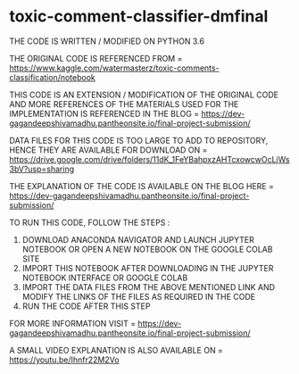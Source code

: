 # toxic-comment-classifier-dmfinal

THE CODE IS WRITTEN / MODIFIED ON PYTHON 3.6

THE ORIGINAL CODE IS REFERENCED FROM = https://www.kaggle.com/watermasterz/toxic-comments-classification/notebook

THIS CODE IS AN EXTENSION / MODIFICATION OF THE ORIGINAL CODE AND MORE REFERENCES OF THE MATERIALS USED FOR THE IMPLEMENTATION IS REFERENCED IN THE BLOG = https://dev-gagandeepshivamadhu.pantheonsite.io/final-project-submission/

DATA FILES FOR THIS CODE IS TOO LARGE TO ADD TO REPOSITORY, HENCE THEY ARE AVAILABLE FOR DOWNLOAD ON = https://drive.google.com/drive/folders/11dK_1FeYBahpxzAHTcxowcwOcLjWs3bV?usp=sharing

THE EXPLANATION OF THE CODE IS AVAILABLE ON THE BLOG HERE = https://dev-gagandeepshivamadhu.pantheonsite.io/final-project-submission/

TO RUN THIS CODE, FOLLOW THE STEPS :
1. DOWNLOAD ANACONDA NAVIGATOR AND LAUNCH JUPYTER NOTEBOOK OR OPEN A NEW NOTEBOOK ON THE GOOGLE COLAB SITE
2. IMPORT THIS NOTEBOOK AFTER DOWNLOADING IN THE JUPYTER NOTEBOOK INTERFACE OR GOOGLE COLAB
3. IMPORT THE DATA FILES FROM THE ABOVE MENTIONED LINK AND MODIFY THE LINKS OF THE FILES AS REQUIRED IN THE CODE
4. RUN THE CODE AFTER THIS STEP

FOR MORE INFORMATION VISIT = https://dev-gagandeepshivamadhu.pantheonsite.io/final-project-submission/

A SMALL VIDEO EXPLANATION IS ALSO AVAILABLE ON = https://youtu.be/Ihnfr22M2Vo
